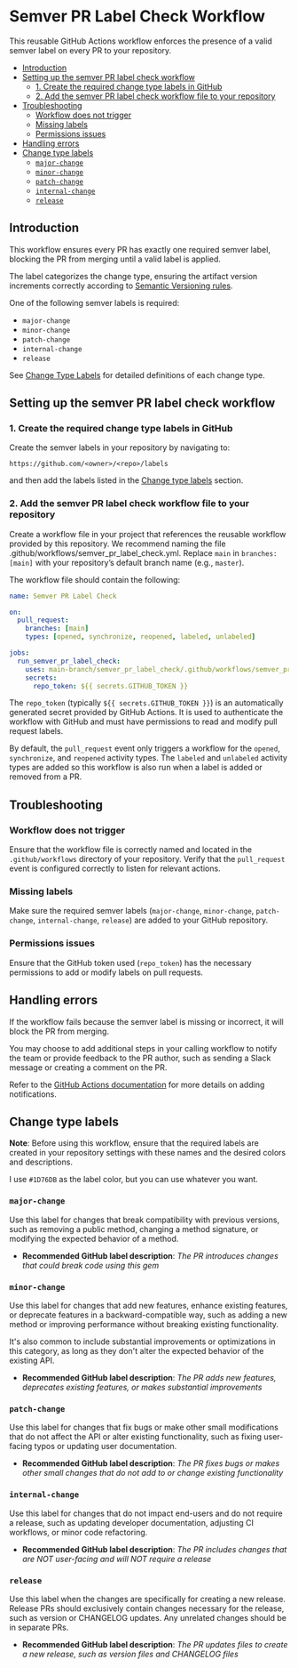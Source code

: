 # Semver PR Label Check Workflow

This reusable GitHub Actions workflow enforces the presence of a valid semver label
on every PR to your repository.

* [Introduction](#introduction)
* [Setting up the semver PR label check workflow](#setting-up-the-semver-pr-label-check-workflow)
  * [1. Create the required change type labels in GitHub](#1-create-the-required-change-type-labels-in-github)
  * [2. Add the semver PR label check workflow file to your repository](#2-add-the-semver-pr-label-check-workflow-file-to-your-repository)
* [Troubleshooting](#troubleshooting)
  * [Workflow does not trigger](#workflow-does-not-trigger)
  * [Missing labels](#missing-labels)
  * [Permissions issues](#permissions-issues)
* [Handling errors](#handling-errors)
* [Change type labels](#change-type-labels)
  * [`major-change`](#major-change)
  * [`minor-change`](#minor-change)
  * [`patch-change`](#patch-change)
  * [`internal-change`](#internal-change)
  * [`release`](#release)

## Introduction

This workflow ensures every PR has exactly one required semver label, blocking the PR
from merging until a valid label is applied.

The label categorizes the change type, ensuring the artifact version increments
correctly according to [Semantic Versioning rules](https://semver.org).

One of the following semver labels is required:

* `major-change`
* `minor-change`
* `patch-change`
* `internal-change`
* `release`

See [Change Type Labels](#change-type-labels) for detailed definitions of each change
type.

## Setting up the semver PR label check workflow

### 1. Create the required change type labels in GitHub

Create the semver labels in your repository by navigating to:

```url
https://github.com/<owner>/<repo>/labels
```

and then add the labels listed in the [Change type labels](#change-type-labels) section.

### 2. Add the semver PR label check workflow file to your repository

Create a workflow file in your project that references the reusable workflow provided
by this repository. We recommend naming the file
.github/workflows/semver_pr_label_check.yml. Replace `main` in `branches: [main]` with
your repository’s default branch name (e.g., `master`).

The workflow file should contain the following:

```yaml
name: Semver PR Label Check

on:
  pull_request:
    branches: [main]
    types: [opened, synchronize, reopened, labeled, unlabeled]

jobs:
  run_semver_pr_label_check:
    uses: main-branch/semver_pr_label_check/.github/workflows/semver_pr_label_check.yml@main
    secrets:
      repo_token: ${{ secrets.GITHUB_TOKEN }}
```

The `repo_token` (typically `${{ secrets.GITHUB_TOKEN }}`) is an automatically
generated secret provided by GitHub Actions. It is used to authenticate the workflow
with GitHub and must have permissions to read and modify pull request labels.

By default, the `pull_request` event only triggers a workflow for the `opened`,
`synchronize`, and `reopened` activity types. The `labeled` and `unlabeled` activity
types are added so this workflow is also run when a label is added or removed from a
PR.

## Troubleshooting

### Workflow does not trigger

Ensure that the workflow file is correctly named and located in the
`.github/workflows` directory of your repository. Verify that the `pull_request`
event is configured correctly to listen for relevant actions.

### Missing labels

Make sure the required semver labels (`major-change`, `minor-change`, `patch-change`,
`internal-change`, `release`) are added to your GitHub repository.

### Permissions issues

Ensure that the GitHub token used (`repo_token`) has the necessary permissions to add
or modify labels on pull requests.

## Handling errors

If the workflow fails because the semver label is missing or incorrect, it will block
the PR from merging.

You may choose to add additional steps in your calling workflow to notify the team or
provide feedback to the PR author, such as sending a Slack message or creating a
comment on the PR.

Refer to the [GitHub Actions documentation](https://docs.github.com/en/actions) for
more details on adding notifications.

## Change type labels

**Note**: Before using this workflow, ensure that the required labels are created in
your repository settings with these names and the desired colors and descriptions.

I use `#1D76DB` as the label color, but you can use whatever you want.

### `major-change`

Use this label for changes that break compatibility with previous versions, such as
removing a public method, changing a method signature, or modifying the expected
behavior of a method.

* **Recommended GitHub label description**: *The PR introduces changes that could
  break code using this gem*

### `minor-change`

Use this label for changes that add new features, enhance existing features, or
deprecate features in a backward-compatible way, such as adding a new method or
improving performance without breaking existing functionality.

It's also common to include substantial improvements or optimizations in this
category, as long as they don't alter the expected behavior of the existing API.

* **Recommended GitHub label description**: *The PR adds new features, deprecates
  existing features, or makes substantial improvements*

### `patch-change`

Use this label for changes that fix bugs or make other small modifications that do
not affect the API or alter existing functionality, such as fixing user-facing typos
or updating user documentation.

* **Recommended GitHub label description**: *The PR fixes bugs or makes other small
  changes that do not add to or change existing functionality*

### `internal-change`

Use this label for changes that do not impact end-users and do not require a release,
such as updating developer documentation, adjusting CI workflows, or minor code
refactoring.

* **Recommended GitHub label description**: *The PR includes changes that are NOT
  user-facing and will NOT require a release*

### `release`

Use this label when the changes are specifically for creating a new release. Release
PRs should exclusively contain changes necessary for the release, such as version or
CHANGELOG updates. Any unrelated changes should be in separate PRs.

* **Recommended GitHub label description**: *The PR updates files to create a new
  release, such as version files and CHANGELOG files*

